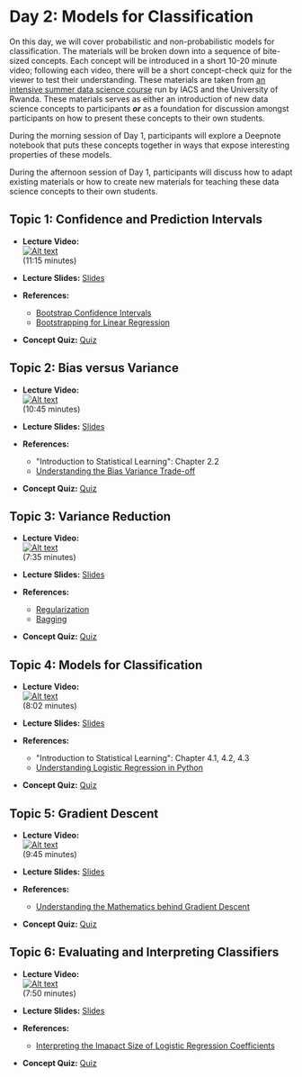 # Day 2: Models for Classification

On this day, we will cover probabilistic and non-probabilistic models for classification. The materials will be broken down into a sequence of bite-sized concepts. Each concept will be introduced in a short 10-20 minute video; following each video, there will be a short concept-check quiz for the viewer to test their understanding. These materials are taken from [an intensive summer data science course](https://onefishy.github.io/Rwanda-Data-Science/) run by IACS and the University of Rwanda. These materials serves as either an introduction of new data science concepts to participants ***or*** as a foundation for discussion amongst participants on how to present these concepts to their own students.

During the morning session of Day 1, participants will explore a Deepnote notebook that puts these concepts together in ways that expose interesting properties of these models. 

During the afternoon session of Day 1, participants will discuss how to adapt existing materials or how to create new materials for teaching these data science concepts to their own students.

## **Topic 1:**  Confidence and Prediction Intervals
- **Lecture Video:** <br>
[![Alt text](https://img.youtube.com/vi/0k0DfJro5I8/0.jpg)](https://youtu.be/0k0DfJro5I8) <br>
(11:15 minutes)

- **Lecture Slides:** [Slides](https://drive.google.com/file/d/1hmBOt5lOv1Aksgy2CmoG1XvZDgZOUaq0/view?usp=sharing)
- **References:** 
  - [Bootstrap Confidence Intervals](https://ocw.mit.edu/courses/mathematics/18-05-introduction-to-probability-and-statistics-spring-2014/readings/MIT18_05S14_Reading24.pdf)
  - [Bootstrapping for Linear Regression](https://www.textbook.ds100.org/ch/18/hyp_regression.html)
- **Concept Quiz:** [Quiz](https://drive.google.com/file/d/1tNBx0VYsHyXAbnWrN3kjSc44y_TmwAIC/view?usp=sharing)  
  
## **Topic 2:**  Bias versus Variance
- **Lecture Video:** <br>
[![Alt text](https://img.youtube.com/vi/eTOxnGIiA6k/0.jpg)](https://youtu.be/eTOxnGIiA6k) <br>
(10:45 minutes)

- **Lecture Slides:** [Slides](https://drive.google.com/file/d/1wVMVJ7rU0HjD_DCOP_yjPZcqJCPeA1Gm/view?usp=sharing)
- **References:** 
  - "Introduction to Statistical Learning": Chapter 2.2
  - [Understanding the Bias Variance Trade-off](https://towardsdatascience.com/understanding-the-bias-variance-tradeoff-and-visualizing-it-with-example-and-python-code-7af2681a10a7)
  
- **Concept Quiz:** [Quiz](https://drive.google.com/file/d/1g4O2X_ahORXTjImAZteADHGEht__MLs4/view?usp=sharing) 
  
## **Topic 3:**  Variance Reduction
- **Lecture Video:** <br>
[![Alt text](https://img.youtube.com/vi/zfQJ7uTFhIw/0.jpg)](https://youtu.be/zfQJ7uTFhIw) <br>
(7:35 minutes)

- **Lecture Slides:** [Slides](https://drive.google.com/file/d/1yGiYhbXEjdyUsjtXLa1-M0zyBr4fr1Fd/view?usp=sharing)
- **References:** 
  - [Regularization](https://towardsdatascience.com/ridge-and-lasso-regression-a-complete-guide-with-python-scikit-learn-e20e34bcbf0b)
  - [Bagging](https://towardsdatascience.com/a-guide-to-ensemble-learning-d3686c9bed9a)
  
- **Concept Quiz:** [Quiz](https://drive.google.com/file/d/1AjhZDbSOMEWhIYg1NGrZgFbnCqJiJv03/view?usp=sharing)

## **Topic 4:** Models for Classification

- **Lecture Video:** <br>
[![Alt text](https://img.youtube.com/vi/5Bv4GB6f6e8/0.jpg)](https://youtu.be/5Bv4GB6f6e8) <br>
(8:02 minutes)

- **Lecture Slides:** [Slides](https://drive.google.com/file/d/1aq6fj3Gv5wW31j9GN1y5u6-7JrGBi7lk/view?usp=sharing)
- **References:** 
  - "Introduction to Statistical Learning": Chapter 4.1, 4.2, 4.3
  - [Understanding Logistic Regression in Python](https://www.datacamp.com/community/tutorials/understanding-logistic-regression-python)
  
- **Concept Quiz:** [Quiz](https://drive.google.com/file/d/1HAvvN8DkkB_Q14GN8RzBkg33w565Io2R/view?usp=sharing)
  
## **Topic 5:** Gradient Descent

- **Lecture Video:** <br>
[![Alt text](https://img.youtube.com/vi/DxT29iy6rOo/0.jpg)](https://youtu.be/DxT29iy6rOo) <br>
(9:45 minutes)

- **Lecture Slides:** [Slides](https://drive.google.com/file/d/1EVGhfpPU_tl1EuI0XkZRfvCO89FqLmLE/view?usp=sharing)
- **References:** 
  - [Understanding the Mathematics behind Gradient Descent](https://towardsdatascience.com/understanding-the-mathematics-behind-gradient-descent-dde5dc9be06e)
- **Concept Quiz:** [Quiz](https://drive.google.com/file/d/1G3NhjQk_TXFjf1dE_famNxw3YhDN_CYe/view?usp=sharing)
  
## **Topic 6:** Evaluating and Interpreting Classifiers

- **Lecture Video:** <br>
[![Alt text](https://img.youtube.com/vi/UZTf43p3ejE/0.jpg)](https://youtu.be/UZTf43p3ejE) <br>
(7:50 minutes)

- **Lecture Slides:** [Slides](https://drive.google.com/file/d/1UNFyt42euWHJ_3bE5uhfLv04yThag9_2/view?usp=sharing)
- **References:** 
  - [Interpreting the Imapact Size of Logistic Regression Coefficients](https://medium.com/ro-data-team-blog/interpret-the-impact-size-with-logistic-regression-coefficients-5eec21baaac8)
- **Concept Quiz:** [Quiz](https://drive.google.com/file/d/1-GQk1n8_NXFl-1m6sctcSNLHFPeQIPRf/view?usp=sharing)

